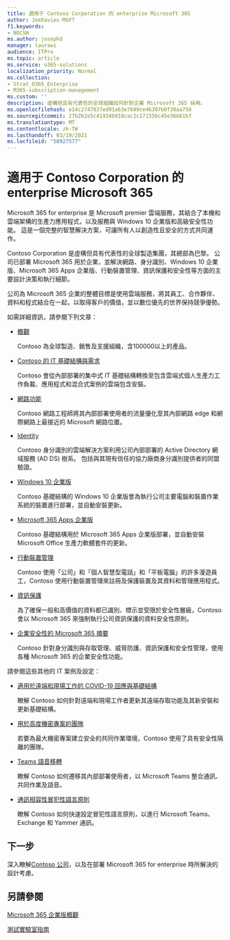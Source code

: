 ```yaml
---
title: 適用于 Contoso Corporation 的 enterprise Microsoft 365
author: JoeDavies-MSFT
f1.keywords:
- NOCSH
ms.author: josephd
manager: laurawi
audience: ITPro
ms.topic: article
ms.service: o365-solutions
localization_priority: Normal
ms.collection:
- Strat_O365_Enterprise
- M365-subscription-management
ms.custom: ''
description: 虛構但具有代表性的全球組織如何針對企業 Microsoft 365 採用。
ms.openlocfilehash: e14c2747837ed91a63e7609ce46307b0f38aa758
ms.sourcegitcommit: 27b2b2e5c41934b918cac2c171556c45e36661bf
ms.translationtype: MT
ms.contentlocale: zh-TW
ms.lasthandoff: 03/19/2021
ms.locfileid: "50927577"
---
```

# <a name="microsoft-365-for-enterprise-for-the-contoso-corporation"></a>適用于 Contoso Corporation 的 enterprise Microsoft 365

Microsoft 365 for enterprise 是 Microsoft premier 雲端服務，其結合了本機和雲端架構的生產力應用程式，以及服務與 Windows 10 企業版和高級安全性功能。 這是一個完整的智慧解決方案，可讓所有人以創造性且安全的方式共同運作。

Contoso Corporation 是虛構但具有代表性的全球製造集團，其總部為巴黎。 公司已部署 Microsoft 365 用於企業，並解決網路、身分識別、Windows 10 企業版、Microsoft 365 Apps 企業版、行動裝置管理、資訊保護和安全性等方面的主要設計決策和執行細節。

公司為 Microsoft 365 企業的整體目標是使用雲端服務，將其員工、合作夥伴、資料和程式結合在一起，以取得客戶的價值，並以數位優先的世界保持競爭優勢。

如需詳細資訊，請參閱下列文章：

- [概觀](contoso-overview.md)

  Contoso 為全球製造、銷售及支援組織，含100000以上的產品。

- [Contoso 的 IT 基礎結構與需求](contoso-infra-needs.md)

  Contoso 會從內部部署的集中式 IT 基礎結構轉換至包含雲端式個人生產力工作負載、應用程式和混合式案例的雲端包含安裝。

- [網路功能](contoso-networking.md)

  Contoso 網路工程師將其內部部署使用者的流量優化至其內部網路 edge 和網際網路上最接近的 Microsoft 網路位置。

- [Identity](contoso-identity.md)

  Contoso 身分識別的雲端解決方案利用公司內部部署的 Active Directory 網域服務 (AD DS) 樹系。 包括與其現有信任的協力廠商身分識別提供者的同盟驗證。

- [Windows 10 企業版](contoso-win10.md)

  Contoso 基礎結構的 Windows 10 企業版會為執行公司主要電腦和裝置作業系統的裝置進行部署，並自動安裝更新。

- [Microsoft 365 Apps 企業版](contoso-o365pp.md)

  Contoso 基礎結構用於 Microsoft 365 Apps 企業版部署，並自動安裝 Microsoft Office 生產力軟體套件的更新。

- [行動裝置管理](contoso-mdm.md)

  Contoso 使用「公司」和「個人智慧型電話」和「平板電腦」的許多漫遊員工，Contoso 使用行動裝置管理來註冊及保護裝置及其資料和管理應用程式。

- [資訊保護](contoso-info-protect.md)

  為了確保一般和高價值的資料都已識別、標示並受限於安全性層級，Contoso 會以 Microsoft 365 來強制執行公司資訊保護的資料安全性原則。

- [企業安全性的 Microsoft 365 摘要](contoso-security-summary.md)

  Contoso 針對身分識別與存取管理、威脅防護、資訊保護和安全性管理，使用各種 Microsoft 365 的企業安全性功能。

請參閱這些其他的 IT 案例及設定：

- [適用於遠端和現場工作的 COVID-19 回應與基礎結構](../solutions/contoso-remote-onsite-work.md)

  瞭解 Contoso 如何針對遠端和現場工作者更新其遠端存取功能及其新安裝和更新基礎結構。

- [用於高度機密專案的團隊](../solutions/contoso-team-for-top-secret-project.md)

  若要為最大機密專案建立安全的共同作業環境，Contoso 使用了具有安全性隔離的團隊。

- [Teams 語音移轉](/MicrosoftTeams/voice-case-study-overview)

  瞭解 Contoso 如何遷移其內部部署使用者，以 Microsoft Teams 整合通訊、共同作業及語音。

- [通訊相容性冒犯性語言原則](../compliance/communication-compliance-case-study.md)

  瞭解 Contoso 如何快速設定冒犯性語言原則，以進行 Microsoft Teams、Exchange 和 Yammer 通訊。

## <a name="next-step"></a>下一步

深入瞭解[Contoso 公司](contoso-overview.md)，以及在部署 Microsoft 365 for enterprise 時所解決的設計考慮。


## <a name="see-also"></a>另請參閱

[Microsoft 365 企業版概觀](microsoft-365-overview.md)

[測試實驗室指南](m365-enterprise-test-lab-guides.md)